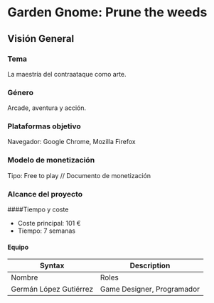 # Garden Gnome: Prune the weeds
## Visión General
### Tema
La maestría del contraataque como arte. 
### Género  
Arcade, aventura y acción. 
### Plataformas objetivo 
Navegador: Google Chrome, Mozilla Firefox 
### Modelo de monetización  
Tipo: Free to play 
// Documento de monetización
### Alcance del proyecto 
####Tiempo y coste
- Coste principal: 101 € 
- Tiempo: 7 semanas 
#### Equipo
| Syntax | Description |
| ----------- | ----------- |
| Nombre | Roles |
| Germán López Gutiérrez | Game Designer, Programador |
